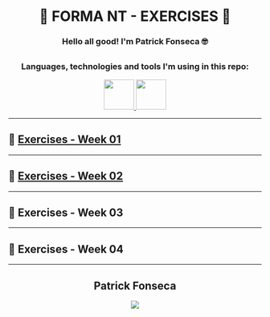<div align="center">
  
  # 🚀 FORMA NT - EXERCISES 🚀

  ### Hello all good! I'm Patrick Fonseca 🤓
  
</div>

##

<div align="center">
  <h3>Languages, technologies and tools I'm using in this repo:</h3>
  <p align="center">
    <a href="https://github.com/PFonsecaFV/PFonsecaFV">
      <img src="https://github.com/PFonsecaFV/PFonsecaFV/blob/main/src/icons/ic_java.svg" width="60" fill="none" />
      <img src="https://github.com/PFonsecaFV/PFonsecaFV/blob/main/src/icons/ic_intellij.svg" width="60" fill="none" />
    </a>
  </p>
</div>
  
---

## 🎯 [Exercises - Week 01](https://github.com/PFonsecaFV/nt-exercises/tree/exercises-week-01)

---

## 🎯 [Exercises - Week 02](https://github.com/PFonsecaFV/nt-exercises/pull/2)

---

## 🎯 Exercises - Week 03

---

## 🎯 Exercises - Week 04

---

<div align="center">
  <h2>Patrick Fonseca</h2>
	  <a href="https://www.linkedin.com/in/PatrickFonseca/" target="_blank">
      <img src="https://img.shields.io/badge/-LinkedIn-%230077B5?style=for-the-badge&logo=linkedin&logoColor=white" target="_blank">
    </a>
</div>
